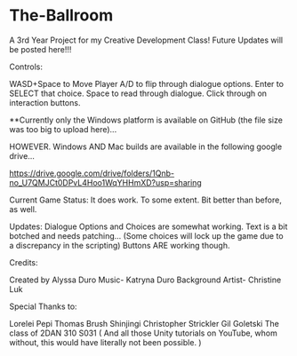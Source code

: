 # The-Ballroom
A 3rd Year Project for my Creative Development Class! Future Updates will be posted here!!!

Controls:

WASD+Space to Move Player
A/D to flip through dialogue options.
Enter to SELECT that choice.
Space to read through dialogue.
Click through on interaction buttons.

**Currently only the Windows platform is available on GitHub (the file size was too big to upload here)... 

HOWEVER.
Windows AND Mac builds are available in the following google drive...

https://drive.google.com/drive/folders/1Qnb-no_U7QMJCt0DPvL4Hoo1WqYHHmXD?usp=sharing

Current Game Status: It does work. To some extent. Bit better than before, as well. 

Updates:
Dialogue Options and Choices are somewhat working. 
Text is a bit botched and needs patching... (Some choices will lock up the game due to a discrepancy in the scripting)
Buttons ARE working though.

Credits:

Created by Alyssa Duro
Music- Katryna Duro 
Background Artist- Christine Luk

Special Thanks to:

Lorelei Pepi
Thomas Brush
Shinjingi
Christopher Strickler
Gil Goletski
The class of 2DAN 310 S031
( And all those Unity tutorials on YouTube, whom without, this would have literally not been possible. )



